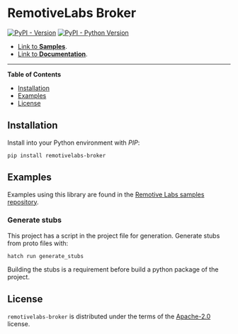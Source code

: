 # RemotiveLabs Broker

[![PyPI - Version](https://img.shields.io/pypi/v/remotivelabs-broker.svg)](https://pypi.org/project/remotivelabs-broker)
[![PyPI - Python Version](https://img.shields.io/pypi/pyversions/remotivelabs-broker.svg)](https://pypi.org/project/remotivelabs-broker)

- [Link to **Samples**](https://github.com/remotivelabs/remotivelabs-samples/tree/main/python).
- [Link to **Documentation**](https://docs.remotivelabs.com/python/remotivelabs-broker/).

-----

**Table of Contents**

- [Installation](#installation)
- [Examples](#examples)
- [License](#license)

## Installation
Install into your Python environment with _PIP_:

    pip install remotivelabs-broker

## Examples
Examples using this library are found in the [Remotive Labs samples repository](https://github.com/remotivelabs/remotivelabs-samples).

### Generate stubs
This project has a script in the project file for generation. Generate stubs from proto files with:

    hatch run generate_stubs

Building the stubs is a requirement before build a python package of the project.

## License

`remotivelabs-broker` is distributed under the terms of the [Apache-2.0](https://spdx.org/licenses/Apache-2.0.html) license.

